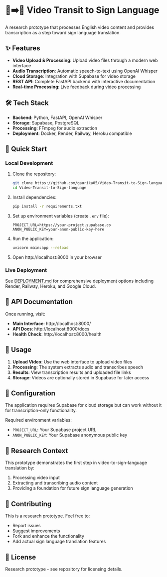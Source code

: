 # 🎥➡️🤟 Video Transit to Sign Language

A research prototype that processes English video content and provides transcription as a step toward sign language translation.

## ✨ Features

- **Video Upload & Processing**: Upload video files through a modern web interface
- **Audio Transcription**: Automatic speech-to-text using OpenAI Whisper
- **Cloud Storage**: Integration with Supabase for video storage
- **REST API**: Complete FastAPI backend with interactive documentation
- **Real-time Processing**: Live feedback during video processing

## 🛠️ Tech Stack

- **Backend**: Python, FastAPI, OpenAI Whisper
- **Storage**: Supabase, PostgreSQL
- **Processing**: FFmpeg for audio extraction
- **Deployment**: Docker, Render, Railway, Heroku compatible

## 🚀 Quick Start

### Local Development

1. Clone the repository:
   ```bash
   git clone https://github.com/gaurika05/Video-Transit-to-Sign-language.git
   cd Video-Transit-to-Sign-language
   ```

2. Install dependencies:
   ```bash
   pip install -r requirements.txt
   ```

3. Set up environment variables (create `.env` file):
   ```
   PROJECT_URL=https://your-project.supabase.co
   ANON_PUBLIC_KEY=your-anon-public-key-here
   ```

4. Run the application:
   ```bash
   uvicorn main:app --reload
   ```

5. Open http://localhost:8000 in your browser

### Live Deployment

See [DEPLOYMENT.md](DEPLOYMENT.md) for comprehensive deployment options including Render, Railway, Heroku, and Google Cloud.

## 📖 API Documentation

Once running, visit:
- **Main Interface**: http://localhost:8000/
- **API Docs**: http://localhost:8000/docs
- **Health Check**: http://localhost:8000/health

## 🎯 Usage

1. **Upload Video**: Use the web interface to upload video files
2. **Processing**: The system extracts audio and transcribes speech
3. **Results**: View transcription results and uploaded file links
4. **Storage**: Videos are optionally stored in Supabase for later access

## 🔧 Configuration

The application requires Supabase for cloud storage but can work without it for transcription-only functionality.

Required environment variables:
- `PROJECT_URL`: Your Supabase project URL
- `ANON_PUBLIC_KEY`: Your Supabase anonymous public key

## 📝 Research Context

This prototype demonstrates the first step in video-to-sign-language translation by:
1. Processing video input
2. Extracting and transcribing audio content
3. Providing a foundation for future sign language generation

## 🤝 Contributing

This is a research prototype. Feel free to:
- Report issues
- Suggest improvements
- Fork and enhance the functionality
- Add actual sign language translation features

## 📄 License

Research prototype - see repository for licensing details.
